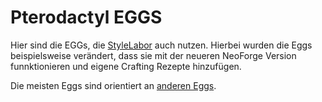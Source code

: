 
# Pterodactyl EGGS 

Hier sind die EGGs, die [StyleLabor](stylelabor.de) auch nutzen. Hierbei wurden die Eggs beispielsweise verändert, dass sie mit der neueren NeoForge Version funnktionieren und eigene Crafting Rezepte hinzufügen. 

Die meisten Eggs sind orientiert an [anderen Eggs](https://github.com/pelican-eggs/eggs).

